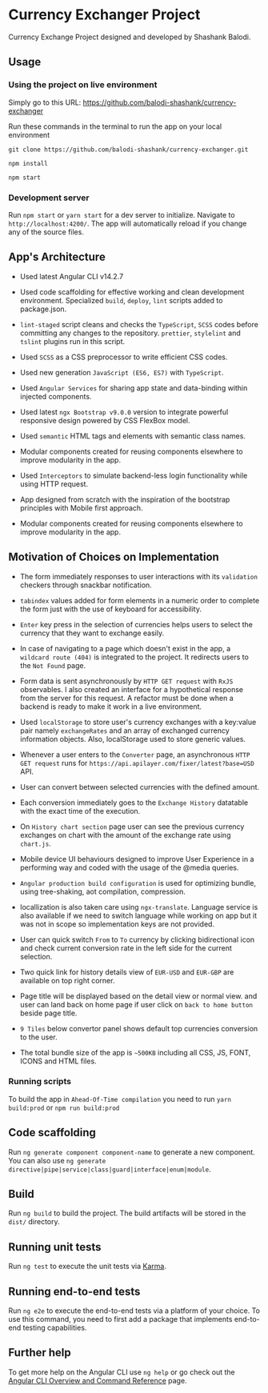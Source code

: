 # Currency Exchanger Project

Currency Exchange Project designed and developed by Shashank Balodi.
## Usage

### Using the project on live environment

Simply go to this URL: https://github.com/balodi-shashank/currency-exchanger

Run these commands in the terminal to run the app on your local environment

    git clone https://github.com/balodi-shashank/currency-exchanger.git

    npm install

    npm start

### Development server

Run `npm start` or `yarn start` for a dev server to initialize. 
Navigate to `http://localhost:4200/`. The app will automatically reload if you change any of the source files.

## App's Architecture
*   Used latest Angular CLI v14.2.7

*   Used code scaffolding for effective working and clean development environment. Specialized `build`, `deploy`, `lint` scripts added to package.json.

*   `lint-staged` script cleans and checks the `TypeScript`, `SCSS` codes before committing any changes to the repository. `prettier`, `stylelint` and `tslint` plugins run in this script.

*   Used `SCSS` as a CSS preprocessor to write efficient CSS codes.

*   Used new generation `JavaScript (ES6, ES7)` with `TypeScript`.

*   Used `Angular Services` for sharing app state and data-binding within injected components.

*   Used latest `ngx Bootstrap v9.0.0` version to integrate powerful responsive design powered by CSS FlexBox model.

*   Used `semantic` HTML tags and elements with semantic class names.

*   Modular components created for reusing components elsewhere to improve modularity in the app.

*   Used `Interceptors` to simulate backend-less login functionality while using HTTP request.

*   App designed from scratch with the inspiration of the bootstrap principles with Mobile first approach.

*   Modular components created for reusing components elsewhere to improve modularity in the app.

## Motivation of Choices on Implementation

*   The form immediately responses to user interactions with its `validation` checkers through snackbar notification.

*   `tabindex` values added for form elements in a numeric order to complete the form just with the use of keyboard for accessibility.

*   `Enter` key press in the selection of currencies helps users to select the currency that they want to exchange easily.

*   In case of navigating to a page which doesn't exist in the app, a `wildcard route (404)` is integrated to the project. It redirects users to the `Not Found` page. 

*   Form data is sent asynchronously by `HTTP GET request` with `RxJS` observables. I also created an interface for a hypothetical response from the server for this request. A refactor must be done when a backend is ready to make it work in a live environment.

*   Used `localStorage` to store user's currency exchanges with a key:value pair namely `exchangeRates` and an array of exchanged currency information objects. Also, localStorage used to store generic values.

*   Whenever a user enters to the `Converter` page, an asynchronous `HTTP GET request` runs for `https://api.apilayer.com/fixer/latest?base=USD` API.

*   User can convert between selected currencies with the defined amount.

*   Each conversion immediately goes to the `Exchange History` datatable with the exact time of the execution.

*   On `History chart section` page user can see the previous currency exchanges on chart with the amount of the exchange rate using `chart.js`.

*   Mobile device UI behaviours designed to improve User Experience in a performing way and coded with the usage of the @media queries.

*   `Angular production build configuration` is used for optimizing bundle, using tree-shaking, aot compilation, compression.

*   locallization is also taken care using `ngx-translate`. Language service is also available if we need to switch language while working on app but it    was not in scope so implementation keys are not provided.

*   User can quick switch `From` to  `To` currency by clicking bidirectional icon and check current conversion rate in the left side for the current selection.

*   Two quick link for history details view of `EUR-USD` and `EUR-GBP` are available on top right corner.

*   Page title will be displayed based on the detail view or normal view. and user can land back on home page if user click on `back to home button ` beside page title. 

*   `9 Tiles` below convertor panel shows default top currencies conversion to the user.


*   The total bundle size of the app is `~500KB` including all CSS, JS, FONT, ICONS and HTML files.

### Running scripts 

To build the app in `Ahead-Of-Time compilation` you need to run `yarn build:prod` or `npm run build:prod`

## Code scaffolding

Run `ng generate component component-name` to generate a new component. You can also use `ng generate directive|pipe|service|class|guard|interface|enum|module`.

## Build

Run `ng build` to build the project. The build artifacts will be stored in the `dist/` directory.

## Running unit tests

Run `ng test` to execute the unit tests via [Karma](https://karma-runner.github.io).

## Running end-to-end tests

Run `ng e2e` to execute the end-to-end tests via a platform of your choice. To use this command, you need to first add a package that implements end-to-end testing capabilities.

## Further help

To get more help on the Angular CLI use `ng help` or go check out the [Angular CLI Overview and Command Reference](https://angular.io/cli) page.
